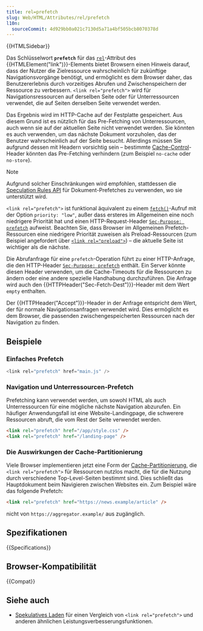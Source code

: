 ```yaml
---
title: rel=prefetch
slug: Web/HTML/Attributes/rel/prefetch
l10n:
  sourceCommit: 4d929bb0a021c7130d5a71a4bf505bcb8070378d
---
```


{{HTMLSidebar}}

Das Schlüsselwort **`prefetch`** für das [`rel`](/de/docs/Web/HTML/Element/link#rel)-Attribut des {{HTMLElement("link")}}-Elements bietet Browsern einen Hinweis darauf, dass der Nutzer die Zielressource wahrscheinlich für zukünftige Navigationsvorgänge benötigt, und ermöglicht es dem Browser daher, das Benutzererlebnis durch vorzeitiges Abrufen und Zwischenspeichern der Ressource zu verbessern. `<link rel="prefetch">` wird für Navigationsressourcen auf derselben Seite oder für Unterressourcen verwendet, die auf Seiten derselben Seite verwendet werden.

Das Ergebnis wird im HTTP-Cache auf der Festplatte gespeichert. Aus diesem Grund ist es nützlich für das Pre-Fetching von Unterressourcen, auch wenn sie auf der aktuellen Seite nicht verwendet werden. Sie könnten es auch verwenden, um das nächste Dokument vorzuholen, das der Benutzer wahrscheinlich auf der Seite besucht. Allerdings müssen Sie aufgrund dessen mit Headern vorsichtig sein – bestimmte [Cache-Control](/de/docs/Web/HTTP/Reference/Headers/Cache-Control)-Header könnten das Pre-Fetching verhindern (zum Beispiel `no-cache` oder `no-store`).

> [!NOTE]
> Aufgrund solcher Einschränkungen wird empfohlen, stattdessen die [Speculation Rules API](/de/docs/Web/API/Speculation_Rules_API) für Dokument-Prefetches zu verwenden, wo sie unterstützt wird.

`<link rel="prefetch">` ist funktional äquivalent zu einem [`fetch()`](/de/docs/Web/API/Window/fetch)-Aufruf mit der Option `priority: "low"`, außer dass ersteres im Allgemeinen eine noch niedrigere Priorität hat und einen HTTP-Request-Header [`Sec-Purpose: prefetch`](/de/docs/Web/HTTP/Reference/Headers/Sec-Purpose) aufweist. Beachten Sie, dass Browser im Allgemeinen Prefetch-Ressourcen eine niedrigere Priorität zuweisen als Preload-Ressourcen (zum Beispiel angefordert über [`<link rel="preload">`](/de/docs/Web/HTML/Attributes/rel/preload)) – die aktuelle Seite ist wichtiger als die nächste.

Die Abrufanfrage für eine `prefetch`-Operation führt zu einer HTTP-Anfrage, die den HTTP-Header [`Sec-Purpose: prefetch`](/de/docs/Web/HTTP/Reference/Headers/Sec-Purpose) enthält. Ein Server könnte diesen Header verwenden, um die Cache-Timeouts für die Ressourcen zu ändern oder eine andere spezielle Handhabung durchzuführen.
Die Anfrage wird auch den {{HTTPHeader("Sec-Fetch-Dest")}}-Header mit dem Wert `empty` enthalten.

Der {{HTTPHeader("Accept")}}-Header in der Anfrage entspricht dem Wert, der für normale Navigationsanfragen verwendet wird. Dies ermöglicht es dem Browser, die passenden zwischengespeicherten Ressourcen nach der Navigation zu finden.

## Beispiele

### Einfaches Prefetch

```js
<link rel="prefetch" href="main.js" />
```

### Navigation und Unterressourcen-Prefetch

Prefetching kann verwendet werden, um sowohl HTML als auch Unterressourcen für eine mögliche nächste Navigation abzurufen. Ein häufiger Anwendungsfall ist eine Website-Landingpage, die schwerere Ressourcen abruft, die vom Rest der Seite verwendet werden.

```html
<link rel="prefetch" href="/app/style.css" />
<link rel="prefetch" href="/landing-page" />
```

### Die Auswirkungen der Cache-Partitionierung

Viele Browser implementieren jetzt eine Form der [Cache-Partitionierung](https://developer.chrome.com/blog/http-cache-partitioning), die `<link rel="prefetch">` für Ressourcen nutzlos macht, die für die Nutzung durch verschiedene Top-Level-Seiten bestimmt sind. Dies schließt das Hauptdokument beim Navigieren zwischen Websites ein. Zum Beispiel wäre das folgende Prefetch:

```html
<link rel="prefetch" href="https://news.example/article" />
```

nicht von `https://aggregator.example/` aus zugänglich.

## Spezifikationen

{{Specifications}}

## Browser-Kompatibilität

{{Compat}}

## Siehe auch

- [Spekulatives Laden](/de/docs/Web/Performance/Guides/Speculative_loading) für einen Vergleich von `<link rel="prefetch">` und anderen ähnlichen Leistungsverbesserungsfunktionen.
